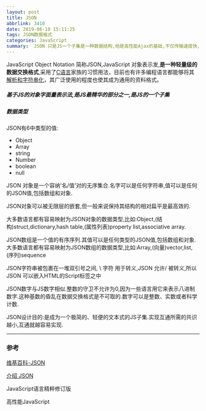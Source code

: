 ```yaml
---
layout: post
title: JSON
abbrlink: 3410
date: 2019-06-10 15:11:25
tags: JSON数据格式
categories: JavaScript
summary:  JSON 只是JS一个子集是一种数据结构,他是高性能Ajax的基础,不仅传输速度快,而且解析速度快,性能表现最好的数据格式
---
```


JavaScript Object Notation 简称JSON,JavaScript 对象表示发,**是一种轻量级的数据交换格式**,采用了[C语言](https://zh.wikipedia.org/wiki/C%E8%AA%9E%E8%A8%80)家族的习惯用法，目前也有许多编程语言都能够将其[解析和字符串化](https://zh.wikipedia.org/wiki/%E8%AF%AD%E6%B3%95%E5%88%86%E6%9E%90%E5%99%A8)，其广泛使用的程度也使其成为通用的资料格式。

##### **基于JS的对象字面量表示法,是JS最精华的部分之一,是JS的一个子集**

##### 数据类型

JSON有6中类型的值:

- Object
- Array
- string
- Number
- boolean
- null

JSON 对象是一个容纳'名/值'对的无序集合.名字可以是任何字符串,值可以是任何的JSON值,包括数组和对象.

JSON对象可以被无限层的嵌套,但一般来说保持其结构的相对扁平是最高效的.

大多数语言都有容易映射为JSON对象的数据类型,比如:Object,(结构)struct,dictionary,hash table,(属性列表)property list,associative array.

JSON数组是一个值的有序序列.其值可以是任何类型的JSON值,包括数组和对象.大多数语言都有容易映射为JSON数组的数据类型,比如:Array,(向量)vector,list,(序列)sequence

JSON字符串被包裹在一堆双引号之间, \  字符 用于转义,JSON 允许/ 被转义,所以JSON 可以嵌入HTML的Script标签之中

JSON数字与JS数字相似.整数的守卫不允许为0,因为一些语言用它来表示八进制数字.这种基数的昏乱在数据交换格式是不可取的.数字可以是整数、实数或者科学计数.

JSON设计目的:是成为一个极简的、轻便的文本式的JS子集.实现互通所需的共识越小,互通就越容易实现.

<hr>

### 参考

[维基百科-JSON](https://zh.wikipedia.org/wiki/JSON)

[介绍 JSON](https://www.json.org/json-en.html)

JavaScript语言精粹修订版

高性能JavaScript